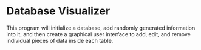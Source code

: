 # Database Visualizer
This program will initialize a database, add randomly generated information into it, and then create a graphical user interface to add, edit, and remove individual pieces of data inside each table.